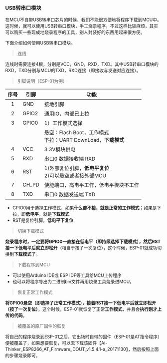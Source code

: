 ### USB转串口模块

在MCU不自带USB转串口芯片的时候，我们不能很方便地将程序下载到MCU中。这时候，就可以使用USB转串口模块，手工烧录程序，不过这样比较麻烦，其实可以购买一些现成地烧录程序的工具，别人封装好的东西用起来很方便。

下面介绍如何使用USB转串口模块。

> 连线

连线时需要连接4根，分别是VCC，GND，RXD，TXD。其中USB转串口模块的RXD，TXD分别与MCU的TXD，RXD连接（即接收与发送对应连接）。

> 引脚说明（ESP-01为例）

| 序号 | 引脚  | 功能                                                         |
| :--: | ----- | ------------------------------------------------------------ |
|  1   | GND   | 接地引脚                                                     |
|  2   | GPIO2 | 通用IO，内部已上拉                                           |
|  3   | GPIO0 | 1）工作模式选择                                              |
|      |       | 悬空：Flash Boot，工作模式<br>下拉：UART DownLoad，**下载模式** |
|  4   | VCC   | 3.3V模块供电                                                 |
|  5   | RXD   | 串口0 数据接收端 RXD                                         |
|  6   | RST   | 1)外部复位引脚，**低电平复位**<br>2)可以悬空或者接外部MCU    |
|  7   | CH_PD | 使能端口，高电平工作，低电平模块不工作                       |
|  8   | TXD   | 串口0 数据发送端 TXD                                         |

* GPIO0用于选择工作模式，如果**什么都不接，就是正常的工作模式**；如果是下拉，即**低电平**，就是**下载模式**
* RST是复位引脚，**低电平下复位**

> 切换下载模式

**烧录程序时，一定要将GPIO0一直接在低电平（即持续选择下载模式），然后RST接一下低电平后就立即松开**（相当于按了一次复位），这个时候，ESP-01就成功切换到**下载模式**了。

> 下载程序到MCU

* 可以使用Arduino IDE或 ESP IDF等工具给MCU上传程序
* 也可以将程序导出为二进制bin文件再用烧录工具烧录进MCU。

> 恢复正常工作模式

**将GPIO0悬空（即选择了正常工作模式），接着RST接一下低电平后就立即松开（按了一次复位）**，这个时候，ESP-01就恢复了正常**工作模式**，并且会**执行刚才上传的代码**。

> 被覆盖的原厂固件的恢复

将自己的程序烧录到ESP-01之后，它出场时自带的固件（ESP-01是AT指令程序）便被覆盖了，如果想要恢复，可以去下载该固件【Ai-Thinker_ESP8266_AT_Firmware_DOUT_v1.5.4.1-a_20171130】，然后按照上面的步骤烧录即可。